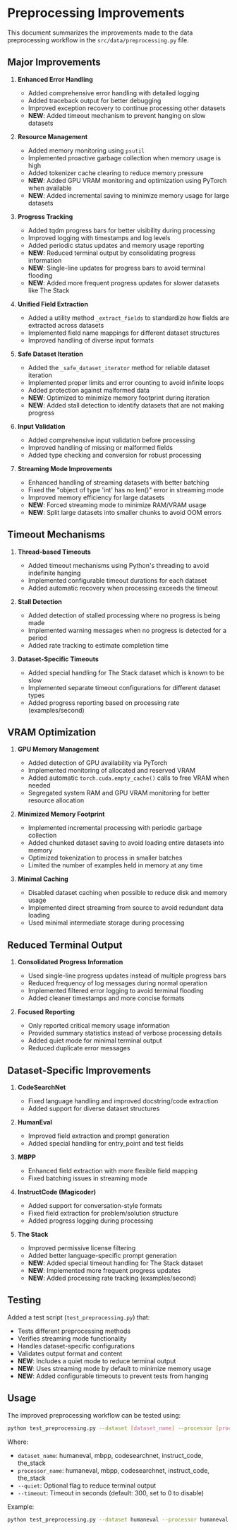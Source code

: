 # Preprocessing Improvements

This document summarizes the improvements made to the data preprocessing workflow in the `src/data/preprocessing.py` file.

## Major Improvements

1. **Enhanced Error Handling**

   - Added comprehensive error handling with detailed logging
   - Added traceback output for better debugging
   - Improved exception recovery to continue processing other datasets
   - **NEW**: Added timeout mechanism to prevent hanging on slow datasets

2. **Resource Management**

   - Added memory monitoring using `psutil`
   - Implemented proactive garbage collection when memory usage is high
   - Added tokenizer cache clearing to reduce memory pressure
   - **NEW**: Added GPU VRAM monitoring and optimization using PyTorch when available
   - **NEW**: Added incremental saving to minimize memory usage for large datasets

3. **Progress Tracking**

   - Added tqdm progress bars for better visibility during processing
   - Improved logging with timestamps and log levels
   - Added periodic status updates and memory usage reporting
   - **NEW**: Reduced terminal output by consolidating progress information
   - **NEW**: Single-line updates for progress bars to avoid terminal flooding
   - **NEW**: Added more frequent progress updates for slower datasets like The Stack

4. **Unified Field Extraction**

   - Added a utility method `_extract_fields` to standardize how fields are extracted across datasets
   - Implemented field name mappings for different dataset structures
   - Improved handling of diverse input formats

5. **Safe Dataset Iteration**

   - Added the `_safe_dataset_iterator` method for reliable dataset iteration
   - Implemented proper limits and error counting to avoid infinite loops
   - Added protection against malformed data
   - **NEW**: Optimized to minimize memory footprint during iteration
   - **NEW**: Added stall detection to identify datasets that are not making progress

6. **Input Validation**

   - Added comprehensive input validation before processing
   - Improved handling of missing or malformed fields
   - Added type checking and conversion for robust processing

7. **Streaming Mode Improvements**
   - Enhanced handling of streaming datasets with better batching
   - Fixed the "object of type 'int' has no len()" error in streaming mode
   - Improved memory efficiency for large datasets
   - **NEW**: Forced streaming mode to minimize RAM/VRAM usage
   - **NEW**: Split large datasets into smaller chunks to avoid OOM errors

## Timeout Mechanisms

1. **Thread-based Timeouts**

   - Added timeout mechanisms using Python's threading to avoid indefinite hanging
   - Implemented configurable timeout durations for each dataset
   - Added automatic recovery when processing exceeds the timeout

2. **Stall Detection**

   - Added detection of stalled processing where no progress is being made
   - Implemented warning messages when no progress is detected for a period
   - Added rate tracking to estimate completion time

3. **Dataset-Specific Timeouts**

   - Added special handling for The Stack dataset which is known to be slow
   - Implemented separate timeout configurations for different dataset types
   - Added progress reporting based on processing rate (examples/second)

## VRAM Optimization

1. **GPU Memory Management**

   - Added detection of GPU availability via PyTorch
   - Implemented monitoring of allocated and reserved VRAM
   - Added automatic `torch.cuda.empty_cache()` calls to free VRAM when needed
   - Segregated system RAM and GPU VRAM monitoring for better resource allocation

2. **Minimized Memory Footprint**

   - Implemented incremental processing with periodic garbage collection
   - Added chunked dataset saving to avoid loading entire datasets into memory
   - Optimized tokenization to process in smaller batches
   - Limited the number of examples held in memory at any time

3. **Minimal Caching**
   - Disabled dataset caching when possible to reduce disk and memory usage
   - Implemented direct streaming from source to avoid redundant data loading
   - Used minimal intermediate storage during processing

## Reduced Terminal Output

1. **Consolidated Progress Information**

   - Used single-line progress updates instead of multiple progress bars
   - Reduced frequency of log messages during normal operation
   - Implemented filtered error logging to avoid terminal flooding
   - Added cleaner timestamps and more concise formats

2. **Focused Reporting**
   - Only reported critical memory usage information
   - Provided summary statistics instead of verbose processing details
   - Added quiet mode for minimal terminal output
   - Reduced duplicate error messages

## Dataset-Specific Improvements

1. **CodeSearchNet**

   - Fixed language handling and improved docstring/code extraction
   - Added support for diverse dataset structures

2. **HumanEval**

   - Improved field extraction and prompt generation
   - Added special handling for entry_point and test fields

3. **MBPP**

   - Enhanced field extraction with more flexible field mapping
   - Fixed batching issues in streaming mode

4. **InstructCode (Magicoder)**

   - Added support for conversation-style formats
   - Fixed field extraction for problem/solution structure
   - Added progress logging during processing

5. **The Stack**

   - Improved permissive license filtering
   - Added better language-specific prompt generation
   - **NEW**: Added special timeout handling for The Stack dataset
   - **NEW**: Implemented more frequent progress updates
   - **NEW**: Added processing rate tracking (examples/second)

## Testing

Added a test script (`test_preprocessing.py`) that:

- Tests different preprocessing methods
- Verifies streaming mode functionality
- Handles dataset-specific configurations
- Validates output format and content
- **NEW**: Includes a quiet mode to reduce terminal output
- **NEW**: Uses streaming mode by default to minimize memory usage
- **NEW**: Added configurable timeouts to prevent tests from hanging

## Usage

The improved preprocessing workflow can be tested using:

```bash
python test_preprocessing.py --dataset [dataset_name] --processor [processor_name] [--quiet] [--timeout SECONDS]
```

Where:

- `dataset_name`: humaneval, mbpp, codesearchnet, instruct_code, the_stack
- `processor_name`: humaneval, mbpp, codesearchnet, instruct_code, the_stack
- `--quiet`: Optional flag to reduce terminal output
- `--timeout`: Timeout in seconds (default: 300, set to 0 to disable)

Example:

```bash
python test_preprocessing.py --dataset humaneval --processor humaneval --quiet --timeout 60
```
